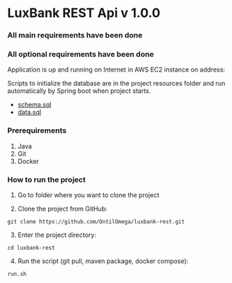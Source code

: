 LuxBank REST Api v 1.0.0
====

### All main requirements have been done

### All optional requirements have been done

Application is up and running on Internet in AWS EC2 instance on address:


Scripts to initialize the database are in the project resources folder and run automatically by Spring boot when project starts.
 - [schema.sql](src/main/resources/schema.sql)
 - [data.sql](src/main/resources/data.sql)

### Prerequirements

1. Java
2. Git
3. Docker

### How to run the project
1. Go to folder where you want to clone the project

2. Clone the project from GitHub:
```
git clone https://github.com/OntilOmega/luxbank-rest.git 
```
3. Enter the project directory:
```
cd luxbank-rest
```
4. Run the script (git pull, maven package, docker compose):
```
run.sh
```
